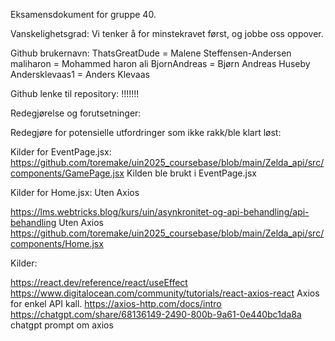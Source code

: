 Eksamensdokument for gruppe 40.

Vanskelighetsgrad:
Vi tenker å for minstekravet først, og jobbe oss oppover. 

Github brukernavn:
ThatsGreatDude = Malene Steffensen-Andersen
maliharon   =  Mohammed haron ali
BjornAndreas = Bjørn Andreas Huseby
Andersklevaas1 = Anders Klevaas

Github lenke til repository: !!!!!!!

Redegjørelse og forutsetninger: 

Redegjøre for potensielle utfordringer som ikke rakk/ble klart løst: 


Kilder for EventPage.jsx:
https://github.com/toremake/uin2025_coursebase/blob/main/Zelda_api/src/components/GamePage.jsx 
Kilden ble brukt i EventPage.jsx 


Kilder for Home.jsx:
Uten Axios

https://lms.webtricks.blog/kurs/uin/asynkronitet-og-api-behandling/api-behandling Uten Axios
https://github.com/toremake/uin2025_coursebase/blob/main/Zelda_api/src/components/Home.jsx


Kilder:

https://react.dev/reference/react/useEffect 
https://www.digitalocean.com/community/tutorials/react-axios-react Axios for enkel API kall.
https://axios-http.com/docs/intro 
https://chatgpt.com/share/68136149-2490-800b-9a61-0e440bc1da8a chatgpt prompt om axios
